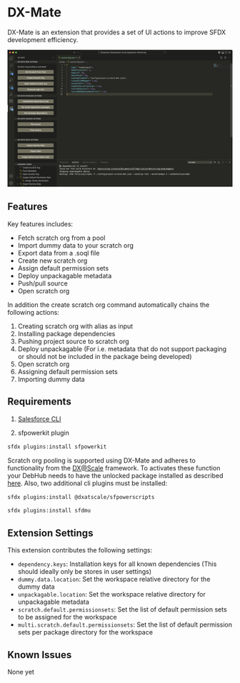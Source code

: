 # DX-Mate

DX-Mate is an extension that provides a set of UI actions to improve SFDX development efficiency. 

![Extension Screenshot](src/graphics/extension_screenshot.png)

## Features

Key features includes:
- Fetch scratch org from a pool
- Import dummy data to your scratch org
- Export data from a .soql file
- Create new scratch org
- Assign default permission sets
- Deploy unpackagable metadata
- Push/pull source
- Open scratch org

In addition the create scratch org command automatically chains the following actions:
1. Creating scratch org with alias as input
2. Installing package dependencies
3. Pushing project source to scratch org
4. Deploy unpackagable (For i.e. metadata that do not support packaging or should not be included in the package being developed)
5. Open scratch org
6. Assigning default permission sets
7. Importing dummy data

## Requirements

1. [Salesforce CLI](https://developer.salesforce.com/docs/atlas.en-us.sfdx_setup.meta/sfdx_setup/sfdx_setup_install_cli.htm)

2. sfpowerkit plugin
```bash
sfdx plugins:install sfpowerkit
```

Scratch org pooling is supported using DX-Mate and adheres to functionality from the [DX@Scale](https://docs.dxatscale.io/) framework. To activates these function your DebHub needs to have the unlocked package installed as described [here](https://docs.dxatscale.io/challenges/challenges/scratch-org-pooling). Also, two additional cli plugins must be installed:
```bash
sfdx plugins:install @dxatscale/sfpowerscripts 
````
```bash
sfdx plugins:install sfdmu  
```

## Extension Settings

This extension contributes the following settings:

* `dependency.keys`: Installation keys for all known dependencies (This should ideally only be stores in user settings)
* `dummy.data.location`: Set the workspace relative directory for the dummy data
* `unpackagable.location`: Set the workspace relative directory for unpackagable metadata
* `scratch.default.permissionsets`: Set the list of default permission sets to be assigned for the workspace
* `multi.scratch.default.permissionsets`: Set the list of default permission sets per package directory for the workspace

## Known Issues

None yet

